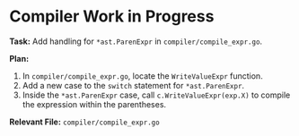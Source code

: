 # Compiler Work in Progress

**Task:** Add handling for `*ast.ParenExpr` in `compiler/compile_expr.go`.

**Plan:**
1. In `compiler/compile_expr.go`, locate the `WriteValueExpr` function.
2. Add a new case to the `switch` statement for `*ast.ParenExpr`.
3. Inside the `*ast.ParenExpr` case, call `c.WriteValueExpr(exp.X)` to compile the expression within the parentheses.

**Relevant File:** `compiler/compile_expr.go`